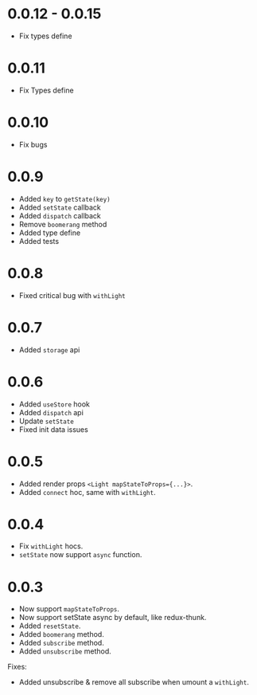 # 0.0.12 - 0.0.15
- Fix types define
# 0.0.11
- Fix Types define

# 0.0.10
- Fix bugs

# 0.0.9
- Added `key` to `getState(key)`
- Added `setState` callback
- Added `dispatch` callback
- Remove `boomerang` method
- Added type define
- Added tests

# 0.0.8
- Fixed critical bug with `withLight`

# 0.0.7
- Added `storage` api

# 0.0.6
- Added `useStore` hook
- Added `dispatch` api
- Update `setState`
- Fixed init data issues

# 0.0.5
- Added render props `<Light mapStateToProps={...}>`.
- Added `connect` hoc, same with `withLight`.

# 0.0.4
- Fix `withLight` hocs.
- `setState` now support `async` function.

# 0.0.3
- Now support `mapStateToProps`.
- Now support setState async by default, like redux-thunk.
- Added `resetState`.
- Added `boomerang` method.
- Added `subscribe` method.
- Added `unsubscribe` method.

Fixes:
- Added unsubscribe & remove all subscribe when umount a `withLight`.
